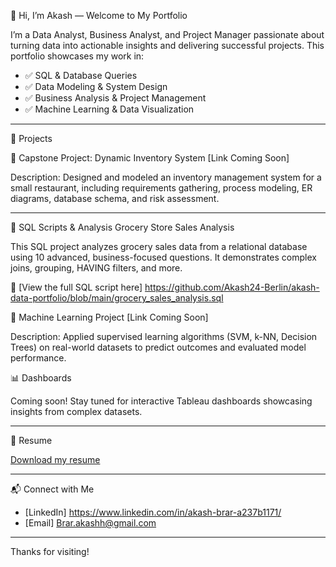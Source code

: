 👋 Hi, I’m Akash — Welcome to My Portfolio

I’m a Data Analyst, Business Analyst, and Project Manager passionate about turning data into actionable insights and delivering successful projects. This portfolio showcases my work in:

- ✅ SQL & Database Queries
- ✅ Data Modeling & System Design
- ✅ Business Analysis & Project Management
- ✅ Machine Learning & Data Visualization

---

📂 Projects

📌 Capstone Project: Dynamic Inventory System
[Link Coming Soon]

Description: Designed and modeled an inventory management system for a small restaurant, including requirements gathering, process modeling, ER diagrams, database schema, and risk assessment.

---

📌 SQL Scripts & Analysis
Grocery Store Sales Analysis

This SQL project analyzes grocery sales data from a relational database using 10 advanced, business-focused questions. It demonstrates complex joins, grouping, HAVING filters, and more.

📄 [View the full SQL script here]
https://github.com/Akash24-Berlin/akash-data-portfolio/blob/main/grocery_sales_analysis.sql


📌 Machine Learning Project
[Link Coming Soon]

Description: Applied supervised learning algorithms (SVM, k-NN, Decision Trees) on real-world datasets to predict outcomes and evaluated model performance.


📊 Dashboards

Coming soon! Stay tuned for interactive Tableau dashboards showcasing insights from complex datasets.

---

📄 Resume

[Download my resume](https://github.com/Akash24-Berlin/akash-data-portfolio/blob/main/Akash%20Brar%20Resume%20Berlin.pdf)

---

📬 Connect with Me

- [LinkedIn] https://www.linkedin.com/in/akash-brar-a237b1171/ 
- [Email] Brar.akashh@gmail.com

---

Thanks for visiting!
